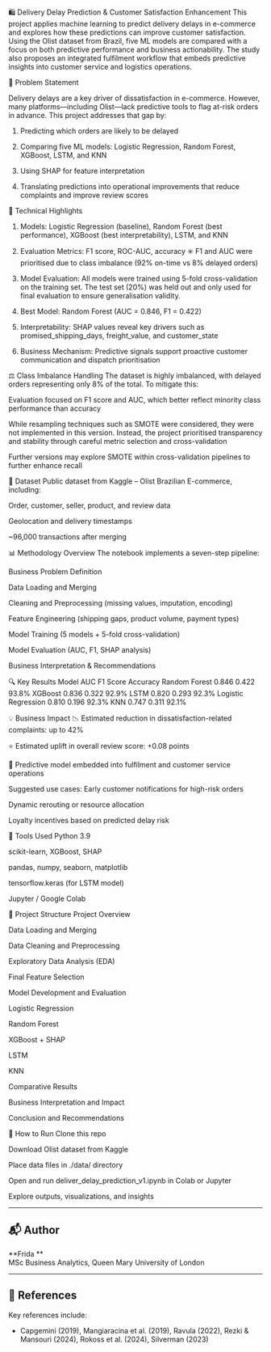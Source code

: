 🛍️ Delivery Delay Prediction & Customer Satisfaction Enhancement
This project applies machine learning to predict delivery delays in e-commerce and explores how these predictions can improve customer satisfaction. Using the Olist dataset from Brazil, five ML models are compared with a focus on both predictive performance and business actionability. The study also proposes an integrated fulfilment workflow that embeds predictive insights into customer service and logistics operations.

📌 Problem Statement

Delivery delays are a key driver of dissatisfaction in e-commerce. However, many platforms—including Olist—lack predictive tools to flag at-risk orders in advance. This project addresses that gap by:

1. Predicting which orders are likely to be delayed

2. Comparing five ML models: Logistic Regression, Random Forest, XGBoost, LSTM, and KNN

3. Using SHAP for feature interpretation

4. Translating predictions into operational improvements that reduce complaints and improve review scores

🧠 Technical Highlights

1. Models: Logistic Regression (baseline), Random Forest (best performance), XGBoost (best interpretability), LSTM, and KNN

2. Evaluation Metrics: F1 score, ROC-AUC, accuracy
✳️ F1 and AUC were prioritised due to class imbalance (92% on-time vs 8% delayed orders)

3. Model Evaluation:
All models were trained using 5-fold cross-validation on the training set.
The test set (20%) was held out and only used for final evaluation to ensure generalisation validity.

4. Best Model: Random Forest (AUC = 0.846, F1 = 0.422)

5. Interpretability: SHAP values reveal key drivers such as promised_shipping_days, freight_value, and customer_state

6. Business Mechanism: Predictive signals support proactive customer communication and dispatch prioritisation

⚖️ Class Imbalance Handling
The dataset is highly imbalanced, with delayed orders representing only 8% of the total. To mitigate this:

Evaluation focused on F1 score and AUC, which better reflect minority class performance than accuracy

While resampling techniques such as SMOTE were considered, they were not implemented in this version.
Instead, the project prioritised transparency and stability through careful metric selection and cross-validation

Further versions may explore SMOTE within cross-validation pipelines to further enhance recall

📁 Dataset
Public dataset from Kaggle – Olist Brazilian E-commerce, including:

Order, customer, seller, product, and review data

Geolocation and delivery timestamps

~96,000 transactions after merging

📊 Methodology Overview
The notebook implements a seven-step pipeline:

Business Problem Definition

Data Loading and Merging

Cleaning and Preprocessing (missing values, imputation, encoding)

Feature Engineering (shipping gaps, product volume, payment types)

Model Training (5 models + 5-fold cross-validation)

Model Evaluation (AUC, F1, SHAP analysis)

Business Interpretation & Recommendations

🔍 Key Results
Model	AUC	F1 Score	Accuracy
Random Forest	0.846	0.422	93.8%
XGBoost	0.836	0.322	92.9%
LSTM	0.820	0.293	92.3%
Logistic Regression	0.810	0.196	92.3%
KNN	0.747	0.311	92.1%

💡 Business Impact
📉 Estimated reduction in dissatisfaction-related complaints: up to 42%

⭐ Estimated uplift in overall review score: +0.08 points

🔄 Predictive model embedded into fulfilment and customer service operations

Suggested use cases:
Early customer notifications for high-risk orders

Dynamic rerouting or resource allocation

Loyalty incentives based on predicted delay risk

🔬 Tools Used
Python 3.9

scikit-learn, XGBoost, SHAP

pandas, numpy, seaborn, matplotlib

tensorflow.keras (for LSTM model)

Jupyter / Google Colab

🧾 Project Structure
Project Overview

Data Loading and Merging

Data Cleaning and Preprocessing

Exploratory Data Analysis (EDA)

Final Feature Selection

Model Development and Evaluation

Logistic Regression

Random Forest

XGBoost + SHAP

LSTM

KNN

Comparative Results

Business Interpretation and Impact

Conclusion and Recommendations

🚀 How to Run
Clone this repo

Download Olist dataset from Kaggle

Place data files in ./data/ directory

Open and run deliver_delay_prediction_v1.ipynb in Colab or Jupyter

Explore outputs, visualizations, and insights

---

## 📬 Author

**Frida **  
MSc Business Analytics, Queen Mary University of London  


---

## 📎 References

Key references include:  
- Capgemini (2019), Mangiaracina et al. (2019), Ravula (2022), Rezki & Mansouri (2024), Rokoss et al. (2024), Silverman (2023)
